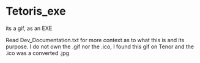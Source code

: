 # Tetoris_exe
its a gif, as an EXE

Read Dev_Documentation.txt for more context as to what this is and its purpose.
I do not own the .gif nor the .ico, I found this gif on Tenor and the .ico was a converted .jpg
